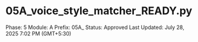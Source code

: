 # 05A_voice_style_matcher_READY.py

Phase: 5
Module: A
Prefix: 05A_
Status: Approved
Last Updated: July 28, 2025 7:02 PM (GMT+5:30)
